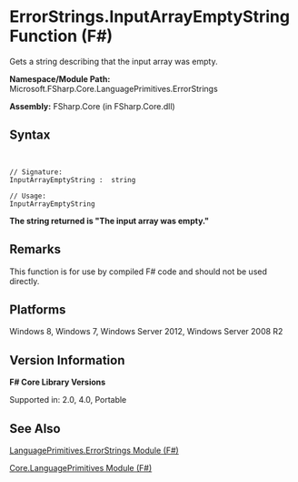 # ErrorStrings.InputArrayEmptyString Function (F#)

Gets a string describing that the input array was empty.

**Namespace/Module Path:** Microsoft.FSharp.Core.LanguagePrimitives.ErrorStrings

**Assembly:** FSharp.Core (in FSharp.Core.dll)


## Syntax


```


// Signature:
InputArrayEmptyString :  string

// Usage:
InputArrayEmptyString

```


**The string returned is "The input array was empty."**
## Remarks
This function is for use by compiled F# code and should not be used directly.


## Platforms
Windows 8, Windows 7, Windows Server 2012, Windows Server 2008 R2


## Version Information
**F# Core Library Versions**

Supported in: 2.0, 4.0, Portable




## See Also
[LanguagePrimitives.ErrorStrings Module &#40;F&#35;&#41;](LanguagePrimitives.ErrorStrings-Module-%5BFSharp%5D.md)

[Core.LanguagePrimitives Module &#40;F&#35;&#41;](Core.LanguagePrimitives-Module-%5BFSharp%5D.md)

